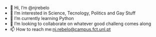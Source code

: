 - 👋 Hi, I’m @njrebelo
- 👀 I’m interested in Science, Tecnology, Politics and Gay Stuff
- 🌱 I’m currently learning Python
- 💞️ I’m looking to collaborate on whatever good challeng comes along
- 📫 How to reach me:nj.rebelo@campus.fct.unl.pt

<!---
njrebelo/njrebelo is a ✨ special ✨ repository because its `README.md` (this file) appears on your GitHub profile.
You can click the Preview link to take a look at your changes.
--->
